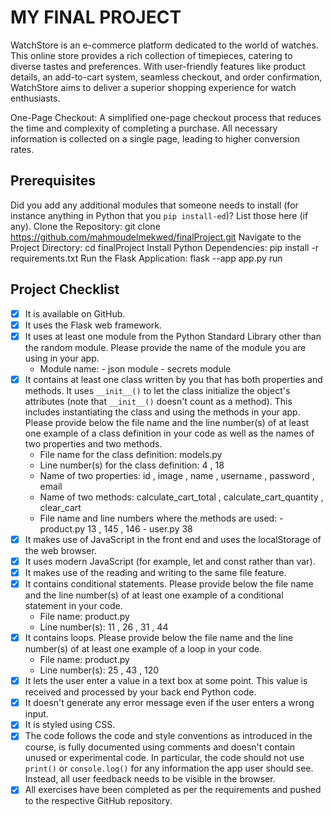 # MY FINAL PROJECT
WatchStore is an e-commerce platform dedicated to the world of watches. This online store provides a rich collection of timepieces, catering to diverse tastes and preferences. With user-friendly features like product details, an add-to-cart system, seamless checkout, and order confirmation, WatchStore aims to deliver a superior shopping experience for watch enthusiasts.

One-Page Checkout: A simplified one-page checkout process that reduces the time and complexity of completing a purchase. All necessary information is collected on a single page, leading to higher conversion rates.

## Prerequisites
Did you add any additional modules that someone needs to install (for instance anything in Python that you `pip install-ed`)? 
List those here (if any).
Clone the Repository:
    git clone https://github.com/mahmoudelmekwed/finalProject.git
Navigate to the Project Directory:
    cd finalProject
Install Python Dependencies:
    pip install -r requirements.txt
Run the Flask Application:
    flask --app app.py run

## Project Checklist
- [x] It is available on GitHub.
- [x] It uses the Flask web framework.
- [x] It uses at least one module from the Python Standard Library other than the random module.
  Please provide the name of the module you are using in your app.
  - Module name: - json module
                 - secrets module
- [x] It contains at least one class written by you that has both properties and methods. It uses `__init__()` to let the class initialize the object's attributes (note that  `__init__()` doesn't count as a method). This includes instantiating the class and using the methods in your app. Please provide below the file name and the line number(s) of at least one example of a class definition in your code as well as the names of two properties and two methods.
  - File name for the class definition: models.py
  - Line number(s) for the class definition: 4 , 18
  - Name of two properties: id , image , name , username , password , email
  - Name of two methods:  calculate_cart_total , calculate_cart_quantity , clear_cart
  - File name and line numbers where the methods are used: 
         - product.py   13 , 145 , 146
         - user.py 38
- [x] It makes use of JavaScript in the front end and uses the localStorage of the web browser.
- [x] It uses modern JavaScript (for example, let and const rather than var).
- [x] It makes use of the reading and writing to the same file feature.
- [x] It contains conditional statements. Please provide below the file name and the line number(s) of at least
  one example of a conditional statement in your code.
  - File name: product.py
  - Line number(s):   11 , 26 , 31 , 44 
- [x] It contains loops. Please provide below the file name and the line number(s) of at least
  one example of a loop in your code.
  - File name: product.py
  - Line number(s): 25 , 43 , 120
- [x] It lets the user enter a value in a text box at some point.
  This value is received and processed by your back end Python code.
- [x] It doesn't generate any error message even if the user enters a wrong input.
- [x] It is styled using CSS.
- [x] The code follows the code and style conventions as introduced in the course, is fully documented using comments and doesn't contain unused or experimental code. 
  In particular, the code should not use `print()` or `console.log()` for any information the app user should see. Instead, all user feedback needs to be visible in the browser.  
- [x] All exercises have been completed as per the requirements and pushed to the respective GitHub repository.